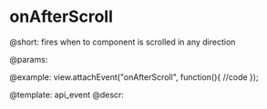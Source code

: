 onAfterScroll
=============

@short: fires when to component is scrolled in any direction
	
@params:

@example:
view.attachEvent("onAfterScroll", function(){
	//code
});

@template:	api_event
@descr:

